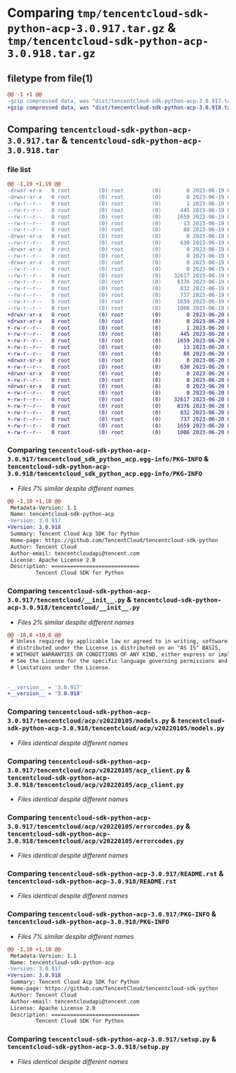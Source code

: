# Comparing `tmp/tencentcloud-sdk-python-acp-3.0.917.tar.gz` & `tmp/tencentcloud-sdk-python-acp-3.0.918.tar.gz`

## filetype from file(1)

```diff
@@ -1 +1 @@
-gzip compressed data, was "dist/tencentcloud-sdk-python-acp-3.0.917.tar", last modified: Mon Jun 19 00:16:29 2023, max compression
+gzip compressed data, was "dist/tencentcloud-sdk-python-acp-3.0.918.tar", last modified: Tue Jun 20 02:31:38 2023, max compression
```

## Comparing `tencentcloud-sdk-python-acp-3.0.917.tar` & `tencentcloud-sdk-python-acp-3.0.918.tar`

### file list

```diff
@@ -1,19 +1,19 @@
-drwxr-xr-x   0 root         (0) root         (0)        0 2023-06-19 00:16:29.000000 tencentcloud-sdk-python-acp-3.0.917/
-drwxr-xr-x   0 root         (0) root         (0)        0 2023-06-19 00:16:29.000000 tencentcloud-sdk-python-acp-3.0.917/tencentcloud_sdk_python_acp.egg-info/
--rw-r--r--   0 root         (0) root         (0)        1 2023-06-19 00:16:28.000000 tencentcloud-sdk-python-acp-3.0.917/tencentcloud_sdk_python_acp.egg-info/dependency_links.txt
--rw-r--r--   0 root         (0) root         (0)      445 2023-06-19 00:16:28.000000 tencentcloud-sdk-python-acp-3.0.917/tencentcloud_sdk_python_acp.egg-info/SOURCES.txt
--rw-r--r--   0 root         (0) root         (0)     1659 2023-06-19 00:16:28.000000 tencentcloud-sdk-python-acp-3.0.917/tencentcloud_sdk_python_acp.egg-info/PKG-INFO
--rw-r--r--   0 root         (0) root         (0)       13 2023-06-19 00:16:28.000000 tencentcloud-sdk-python-acp-3.0.917/tencentcloud_sdk_python_acp.egg-info/top_level.txt
--rw-r--r--   0 root         (0) root         (0)       88 2023-06-19 00:16:29.000000 tencentcloud-sdk-python-acp-3.0.917/setup.cfg
-drwxr-xr-x   0 root         (0) root         (0)        0 2023-06-19 00:16:29.000000 tencentcloud-sdk-python-acp-3.0.917/tencentcloud/
--rw-r--r--   0 root         (0) root         (0)      630 2023-06-19 00:16:28.000000 tencentcloud-sdk-python-acp-3.0.917/tencentcloud/__init__.py
-drwxr-xr-x   0 root         (0) root         (0)        0 2023-06-19 00:16:29.000000 tencentcloud-sdk-python-acp-3.0.917/tencentcloud/acp/
--rw-r--r--   0 root         (0) root         (0)        0 2023-06-19 00:16:28.000000 tencentcloud-sdk-python-acp-3.0.917/tencentcloud/acp/__init__.py
-drwxr-xr-x   0 root         (0) root         (0)        0 2023-06-19 00:16:29.000000 tencentcloud-sdk-python-acp-3.0.917/tencentcloud/acp/v20220105/
--rw-r--r--   0 root         (0) root         (0)        0 2023-06-19 00:16:28.000000 tencentcloud-sdk-python-acp-3.0.917/tencentcloud/acp/v20220105/__init__.py
--rw-r--r--   0 root         (0) root         (0)    32617 2023-06-19 00:16:28.000000 tencentcloud-sdk-python-acp-3.0.917/tencentcloud/acp/v20220105/models.py
--rw-r--r--   0 root         (0) root         (0)     8376 2023-06-19 00:16:28.000000 tencentcloud-sdk-python-acp-3.0.917/tencentcloud/acp/v20220105/acp_client.py
--rw-r--r--   0 root         (0) root         (0)      832 2023-06-19 00:16:28.000000 tencentcloud-sdk-python-acp-3.0.917/tencentcloud/acp/v20220105/errorcodes.py
--rw-r--r--   0 root         (0) root         (0)      737 2023-06-19 00:16:28.000000 tencentcloud-sdk-python-acp-3.0.917/README.rst
--rw-r--r--   0 root         (0) root         (0)     1659 2023-06-19 00:16:29.000000 tencentcloud-sdk-python-acp-3.0.917/PKG-INFO
--rw-r--r--   0 root         (0) root         (0)     1006 2023-06-19 00:16:28.000000 tencentcloud-sdk-python-acp-3.0.917/setup.py
+drwxr-xr-x   0 root         (0) root         (0)        0 2023-06-20 02:31:38.000000 tencentcloud-sdk-python-acp-3.0.918/
+drwxr-xr-x   0 root         (0) root         (0)        0 2023-06-20 02:31:38.000000 tencentcloud-sdk-python-acp-3.0.918/tencentcloud_sdk_python_acp.egg-info/
+-rw-r--r--   0 root         (0) root         (0)        1 2023-06-20 02:31:38.000000 tencentcloud-sdk-python-acp-3.0.918/tencentcloud_sdk_python_acp.egg-info/dependency_links.txt
+-rw-r--r--   0 root         (0) root         (0)      445 2023-06-20 02:31:38.000000 tencentcloud-sdk-python-acp-3.0.918/tencentcloud_sdk_python_acp.egg-info/SOURCES.txt
+-rw-r--r--   0 root         (0) root         (0)     1659 2023-06-20 02:31:38.000000 tencentcloud-sdk-python-acp-3.0.918/tencentcloud_sdk_python_acp.egg-info/PKG-INFO
+-rw-r--r--   0 root         (0) root         (0)       13 2023-06-20 02:31:38.000000 tencentcloud-sdk-python-acp-3.0.918/tencentcloud_sdk_python_acp.egg-info/top_level.txt
+-rw-r--r--   0 root         (0) root         (0)       88 2023-06-20 02:31:38.000000 tencentcloud-sdk-python-acp-3.0.918/setup.cfg
+drwxr-xr-x   0 root         (0) root         (0)        0 2023-06-20 02:31:38.000000 tencentcloud-sdk-python-acp-3.0.918/tencentcloud/
+-rw-r--r--   0 root         (0) root         (0)      630 2023-06-20 02:31:37.000000 tencentcloud-sdk-python-acp-3.0.918/tencentcloud/__init__.py
+drwxr-xr-x   0 root         (0) root         (0)        0 2023-06-20 02:31:38.000000 tencentcloud-sdk-python-acp-3.0.918/tencentcloud/acp/
+-rw-r--r--   0 root         (0) root         (0)        0 2023-06-20 02:31:37.000000 tencentcloud-sdk-python-acp-3.0.918/tencentcloud/acp/__init__.py
+drwxr-xr-x   0 root         (0) root         (0)        0 2023-06-20 02:31:38.000000 tencentcloud-sdk-python-acp-3.0.918/tencentcloud/acp/v20220105/
+-rw-r--r--   0 root         (0) root         (0)        0 2023-06-20 02:31:37.000000 tencentcloud-sdk-python-acp-3.0.918/tencentcloud/acp/v20220105/__init__.py
+-rw-r--r--   0 root         (0) root         (0)    32617 2023-06-20 02:31:37.000000 tencentcloud-sdk-python-acp-3.0.918/tencentcloud/acp/v20220105/models.py
+-rw-r--r--   0 root         (0) root         (0)     8376 2023-06-20 02:31:37.000000 tencentcloud-sdk-python-acp-3.0.918/tencentcloud/acp/v20220105/acp_client.py
+-rw-r--r--   0 root         (0) root         (0)      832 2023-06-20 02:31:37.000000 tencentcloud-sdk-python-acp-3.0.918/tencentcloud/acp/v20220105/errorcodes.py
+-rw-r--r--   0 root         (0) root         (0)      737 2023-06-20 02:31:37.000000 tencentcloud-sdk-python-acp-3.0.918/README.rst
+-rw-r--r--   0 root         (0) root         (0)     1659 2023-06-20 02:31:38.000000 tencentcloud-sdk-python-acp-3.0.918/PKG-INFO
+-rw-r--r--   0 root         (0) root         (0)     1006 2023-06-20 02:31:37.000000 tencentcloud-sdk-python-acp-3.0.918/setup.py
```

### Comparing `tencentcloud-sdk-python-acp-3.0.917/tencentcloud_sdk_python_acp.egg-info/PKG-INFO` & `tencentcloud-sdk-python-acp-3.0.918/tencentcloud_sdk_python_acp.egg-info/PKG-INFO`

 * *Files 7% similar despite different names*

```diff
@@ -1,10 +1,10 @@
 Metadata-Version: 1.1
 Name: tencentcloud-sdk-python-acp
-Version: 3.0.917
+Version: 3.0.918
 Summary: Tencent Cloud Acp SDK for Python
 Home-page: https://github.com/TencentCloud/tencentcloud-sdk-python
 Author: Tencent Cloud
 Author-email: tencentcloudapi@tencent.com
 License: Apache License 2.0
 Description: ============================
         Tencent Cloud SDK for Python
```

### Comparing `tencentcloud-sdk-python-acp-3.0.917/tencentcloud/__init__.py` & `tencentcloud-sdk-python-acp-3.0.918/tencentcloud/__init__.py`

 * *Files 2% similar despite different names*

```diff
@@ -10,8 +10,8 @@
 # Unless required by applicable law or agreed to in writing, software
 # distributed under the License is distributed on an "AS IS" BASIS,
 # WITHOUT WARRANTIES OR CONDITIONS OF ANY KIND, either express or implied.
 # See the License for the specific language governing permissions and
 # limitations under the License.
 
 
-__version__ = '3.0.917'
+__version__ = '3.0.918'
```

### Comparing `tencentcloud-sdk-python-acp-3.0.917/tencentcloud/acp/v20220105/models.py` & `tencentcloud-sdk-python-acp-3.0.918/tencentcloud/acp/v20220105/models.py`

 * *Files identical despite different names*

### Comparing `tencentcloud-sdk-python-acp-3.0.917/tencentcloud/acp/v20220105/acp_client.py` & `tencentcloud-sdk-python-acp-3.0.918/tencentcloud/acp/v20220105/acp_client.py`

 * *Files identical despite different names*

### Comparing `tencentcloud-sdk-python-acp-3.0.917/tencentcloud/acp/v20220105/errorcodes.py` & `tencentcloud-sdk-python-acp-3.0.918/tencentcloud/acp/v20220105/errorcodes.py`

 * *Files identical despite different names*

### Comparing `tencentcloud-sdk-python-acp-3.0.917/README.rst` & `tencentcloud-sdk-python-acp-3.0.918/README.rst`

 * *Files identical despite different names*

### Comparing `tencentcloud-sdk-python-acp-3.0.917/PKG-INFO` & `tencentcloud-sdk-python-acp-3.0.918/PKG-INFO`

 * *Files 7% similar despite different names*

```diff
@@ -1,10 +1,10 @@
 Metadata-Version: 1.1
 Name: tencentcloud-sdk-python-acp
-Version: 3.0.917
+Version: 3.0.918
 Summary: Tencent Cloud Acp SDK for Python
 Home-page: https://github.com/TencentCloud/tencentcloud-sdk-python
 Author: Tencent Cloud
 Author-email: tencentcloudapi@tencent.com
 License: Apache License 2.0
 Description: ============================
         Tencent Cloud SDK for Python
```

### Comparing `tencentcloud-sdk-python-acp-3.0.917/setup.py` & `tencentcloud-sdk-python-acp-3.0.918/setup.py`

 * *Files identical despite different names*

